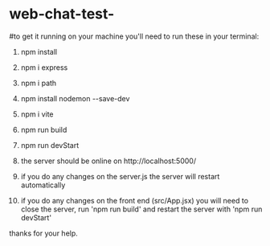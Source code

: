 # web-chat-test-


#to get it running on your machine you'll need to run these in your terminal:

1. npm install
2. npm i express
3. npm i path
4. npm install nodemon --save-dev
5. npm i vite
6. npm run build
7. npm run devStart
8. the server should be online on http://localhost:5000/

9. if you do any changes on the server.js the server will restart automatically
10. if you do any changes on the front end (src/App.jsx) you will need to close the server, run 'npm run build' and restart the server with 'npm run devStart'

thanks for your help.

